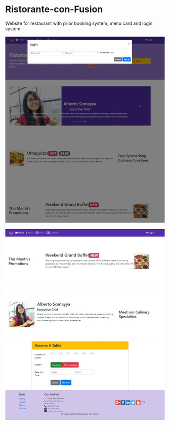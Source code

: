 # Ristorante-con-Fusion
Website for restaurant with prior booking system, menu card and login system.
<br />
<br />
![alt text](https://github.com/mahakporwal02/Ristorante-con-Fusion/blob/master/main-page.JPG) 
<br />
<br />
![alt text](https://github.com/mahakporwal02/Ristorante-con-Fusion/blob/master/reserve_table.JPG) 
